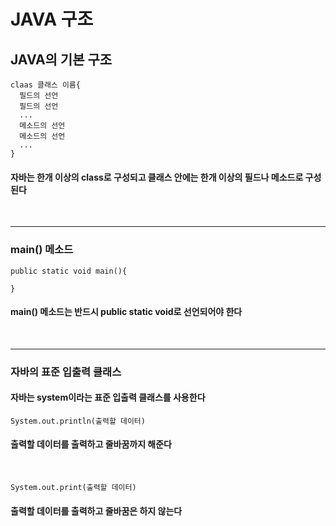 # JAVA 구조

## JAVA의 기본 구조
```
claas 클래스 이름{
  필드의 선언
  필드의 선언
  ...
  메소드의 선언
  메소드의 선언
  ...
}
```
#### 자바는 한개 이상의 class로 구성되고 클래스 안에는 한개 이상의 필드나 메소드로 구성된다
<br>

- - -
### main() 메소드
```
public static void main(){

}
```
#### main() 메소드는 반드시 public static void로 선언되어야 한다
<br>

- - -
### 자바의 표준 입출력 클래스
#### 자바는 system이라는 표준 입출력 클래스를 사용한다
```
System.out.println(출력할 데이터)
```
#### 출력할 데이터를 출력하고 줄바꿈까지 해준다
<br>

```
System.out.print(출력할 데이터)
```
#### 출력할 데이터를 출력하고 줄바꿈은 하지 않는다